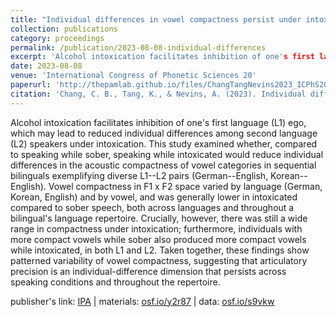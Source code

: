 ```yaml
---
title: "Individual differences in vowel compactness persist under intoxication across first and second languages"
collection: publications
category: proceedings
permalink: /publication/2023-08-08-individual-differences
excerpt: 'Alcohol intoxication facilitates inhibition of one's first language (L1) ego, which may lead to reduced individual differences...'
date: 2023-08-08
venue: 'International Congress of Phonetic Sciences 20'
paperurl: 'http://thepamlab.github.io/files/ChangTangNevins2023_ICPhS20.pdf'
citation: 'Chang, C. B., Tang, K., & Nevins, A. (2023). Individual differences in vowel compactness persist under intoxication across first and second languages. In R. Skarnitzl & J. Volín (Eds.), <i>Proceedings of the 20th International Congress of Phonetic Sciences</i> (pp. 1182–1186). Prague, Czechia: Guarant International.'
---
```


Alcohol intoxication facilitates inhibition of one's first language (L1) ego, which may lead to reduced individual differences among second language (L2) speakers under intoxication. This study examined whether, compared to speaking while sober, speaking while intoxicated would reduce individual differences in the acoustic compactness of vowel categories in sequential bilinguals exemplifying diverse L1--L2 pairs (German--English, Korean--English). Vowel compactness in F1 x F2 space varied by language (German, Korean, English) and by vowel, and was generally lower in intoxicated compared to sober speech, both across languages and throughout a bilingual's language repertoire. Crucially, however, there was still a wide range in compactness under intoxication; furthermore, individuals with more compact vowels while sober also produced more compact vowels while intoxicated, in both L1 and L2. Taken together, these findings show patterned variability of vowel compactness, suggesting that articulatory precision is an individual-difference dimension that persists across speaking conditions and throughout the repertoire.

publisher's link: <a href='https://www.internationalphoneticassociation.org/icphs-proceedings/ICPhS2023/full_papers/1035.pdf' target="_blank">IPA</a> | materials: <a href='https://osf.io/y2r87/' target="_blank">osf.io/y2r87</a> | data: <a href="https://osf.io/s9vkw/" target="_blank">osf.io/s9vkw</a>
